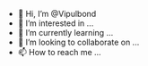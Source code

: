 - 👋 Hi, I’m @Vipulbond
- 👀 I’m interested in ...
- 🌱 I’m currently learning ...
- 💞️ I’m looking to collaborate on ...
- 📫 How to reach me ...

<!---
Vipulbond/Vipulbond is a ✨ special ✨ repository because its `README.md` (this file) appears on your GitHub profile.
You can click the Preview link to take a look at your changes.
--->
